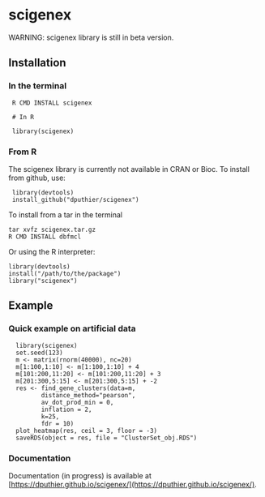 # scigenex

WARNING: scigenex library is still in beta version. 

## Installation

### In the terminal

     R CMD INSTALL scigenex
     
     # In R
     
     library(scigenex)
     
### From R

The scigenex library is currently not available in CRAN or Bioc. To install from github, use:

     library(devtools)
     install_github("dputhier/scigenex")

To install from a tar in the terminal

    tar xvfz scigenex.tar.gz
    R CMD INSTALL dbfmcl
    
Or using the R interpreter:

    library(devtools)
    install("/path/to/the/package")
    library("scigenex")

## Example

### Quick example on artificial data

      library(scigenex)
      set.seed(123)
      m <- matrix(rnorm(40000), nc=20)
      m[1:100,1:10] <- m[1:100,1:10] + 4
      m[101:200,11:20] <- m[101:200,11:20] + 3
      m[201:300,5:15] <- m[201:300,5:15] + -2
      res <- find_gene_clusters(data=m,
             distance_method="pearson",
             av_dot_prod_min = 0,
             inflation = 2,
             k=25,
             fdr = 10)
      plot_heatmap(res, ceil = 3, floor = -3)
      saveRDS(object = res, file = "ClusterSet_obj.RDS")
      
### Documentation

Documentation (in progress) is available at [https://dputhier.github.io/scigenex/](https://dputhier.github.io/scigenex/).
